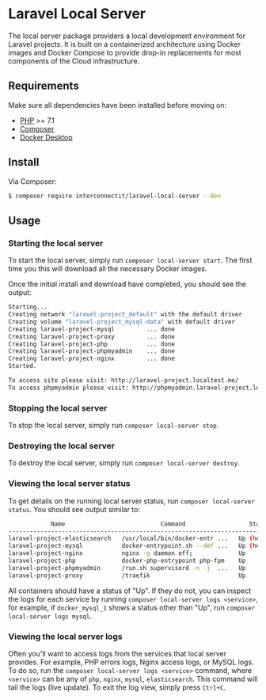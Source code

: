 # Laravel Local Server

The local server package providers a local development environment for Laravel projects. It is built on a containerized architecture using Docker images and Docker Compose to provide drop-in replacements for most components of the Cloud infrastructure.

## Requirements

Make sure all dependencies have been installed before moving on:

* [PHP](http://php.net/manual/en/install.php) >= 7.1
* [Composer](https://getcomposer.org/download/)
* [Docker Desktop](https://www.docker.com/products/docker-desktop)

## Install

Via Composer:

``` bash
$ composer require interconnectit/laravel-local-server --dev
```

## Usage

### Starting the local server

To start the local server, simply run `composer local-server start`. The first time you this will download all the necessary Docker images.

Once the initial install and download have completed, you should see the output:

``` sh
Starting...
Creating network "laravel-project_default" with the default driver
Creating volume "laravel-project_mysql-data" with default driver
Creating laravel-project-mysql         ... done
Creating laravel-project-proxy         ... done
Creating laravel-project-php           ... done
Creating laravel-project-phpmyadmin    ... done
Creating laravel-project-nginx         ... done
Started.

To access site please visit: http://laravel-project.localtest.me/
To access phpmyadmin please visit: http://phpmyadmin.laravel-project.localtest.me/
```

### Stopping the local server

To stop the local server, simply run `composer local-server stop`.

### Destroying the local server

To destroy the local server, simply run `composer local-server destroy`.

### Viewing the local server status

To get details on the running local server status, run `composer local-server status`. You should see output similar to:

``` sh
            Name                           Command                  State                         Ports
--------------------------------------------------------------------------------------------------------------------------
laravel-project-elasticsearch   /usr/local/bin/docker-entr ...   Up (healthy)   9200/tcp, 9300/tcp
laravel-project-mysql           docker-entrypoint.sh --def ...   Up (healthy)   3306/tcp, 33060/tcp
laravel-project-nginx           nginx -g daemon off;             Up             80/tcp
laravel-project-php             docker-php-entrypoint php-fpm    Up             9000/tcp
laravel-project-phpmyadmin      /run.sh supervisord -n -j  ...   Up             80/tcp, 9000/tcp
laravel-project-proxy           /traefik                         Up             0.0.0.0:80->80/tcp, 0.0.0.0:8080->8080/tcp
```

All containers should have a status of "Up". If they do not, you can inspect the logs for each service by running `composer local-server logs <service>`, for example, if `docker_mysql_1` shows a status other than "Up", run `composer local-server logs mysql`.

### Viewing the local server logs

Often you'll want to access logs from the services that local server provides. For example, PHP errors logs, Nginx access logs, or MySQL logs. To do so, run the `composer local-server logs <service>` command, where `<service>` can be any of `php`, `nginx`, `mysql`, `elasticsearch`. This command will tail the logs (live update). To exit the log view, simply press `Ctrl+C`.
